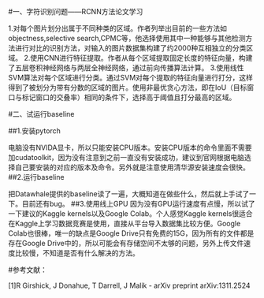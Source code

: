 #一、字符识别问题——RCNN方法论文学习

1.对每个图片划分出属于不同种类的区域。作者列举出目前的一些方法如objectness,selective search,CPMC等，他选择使用其中一种能够与其他检测方法进行对比的识别方法，对输入的图片数据集构建了约2000种互相独立的分类区域。
2.使用CNN进行特征提取。作者从每个区域提取固定长度的特征向量，构建了五层卷积神经网络与两层全神经网络，通过前向传播算法计算。
3.使用线性SVM算法对每个区域进行分类。通过SVM对每个提取的特征向量进行打分，这样得到了被划分为带有分数的区域的图片。使用非最优贪心方法，即在IoU（目标窗口与标记窗口的交叠率）相同的条件下，选择高于阈值且打分最高的区域。

#二、试运行baseline

##1.安装pytorch

电脑没有NVIDA显卡，所以只能安装CPU版本。安装CPU版本的命令里面不需要加cudatoolkit，因为没有注意到之前一直没有安装成功，建议到官网根据电脑选择自己要安装的对应的版本及命令。另外就是注意使用清华源安装速度会很快。
##2.运行baseline

把Datawhale提供的baseline读了一遍，大概知道在做些什么，然后就上手试了一下。目前还有bug。
##3.使用线上GPU
因为没有GPU运行速度有点慢，所以试了一下建议的Kaggle kernels以及Google Colab。个人感觉Kaggle kernels很适合在Kaggle上学习数据竞赛是使用，直接从平台导入数据集比较方便。Google Colab也很棒，唯一的缺点是Google Drive只有免费的15G，因为所有的文件都是存在Google Drive中的，所以可能会有存储空间不太够的问题，另外上传文件速度比较慢，不知道是否有什么解决的方法。

#参考文献：

[1]R Girshick, J Donahue, T Darrell, J Malik - arXiv preprint arXiv:1311.2524
